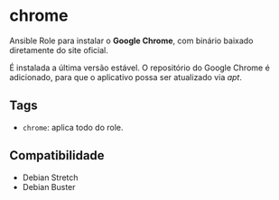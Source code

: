 # chrome

Ansible Role para instalar o **Google Chrome**, com binário baixado diretamente
do site oficial.

É instalada a última versão estável. O repositório do Google Chrome é
adicionado, para que o aplicativo possa ser atualizado via _apt_.

## Tags

- `chrome`: aplica todo do role.

## Compatibilidade

- Debian Stretch
- Debian Buster
